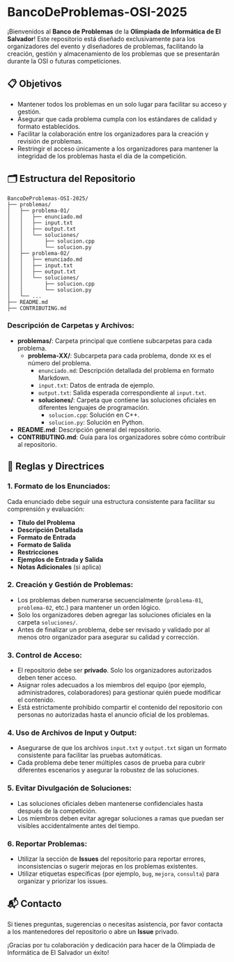 # BancoDeProblemas-OSI-2025

¡Bienvenidos al **Banco de Problemas** de la **Olimpiada de Informática de El Salvador**! Este repositorio está diseñado exclusivamente para los organizadores del evento y diseñadores de problemas, facilitando la creación, gestión y almacenamiento de los problemas que se presentarán durante la OSI o futuras competiciones.

## 📋 Objetivos

- Mantener todos los problemas en un solo lugar para facilitar su acceso y gestión.
- Asegurar que cada problema cumpla con los estándares de calidad y formato establecidos.
- Facilitar la colaboración entre los organizadores para la creación y revisión de problemas.
- Restringir el acceso únicamente a los organizadores para mantener la integridad de los problemas hasta el día de la competición.

## 🗂️ Estructura del Repositorio

```
BancoDeProblemas-OSI-2025/
├── problemas/
│   ├── problema-01/
│   │   ├── enunciado.md
│   │   ├── input.txt
│   │   ├── output.txt
│   │   └── soluciones/
│   │       ├── solucion.cpp
│   │       └── solucion.py
│   ├── problema-02/
│   │   ├── enunciado.md
│   │   ├── input.txt
│   │   ├── output.txt
│   │   └── soluciones/
│   │       ├── solucion.cpp
│   │       └── solucion.py
│   └── ...
├── README.md
├── CONTRIBUTING.md
```

### **Descripción de Carpetas y Archivos:**

- **problemas/**: Carpeta principal que contiene subcarpetas para cada problema.
  - **problema-XX/**: Subcarpeta para cada problema, donde `XX` es el número del problema.
    - `enunciado.md`: Descripción detallada del problema en formato Markdown.
    - `input.txt`: Datos de entrada de ejemplo.
    - `output.txt`: Salida esperada correspondiente al `input.txt`.
    - **soluciones/**: Carpeta que contiene las soluciones oficiales en diferentes lenguajes de programación.
      - `solucion.cpp`: Solución en C++.
      - `solucion.py`: Solución en Python.
- **README.md**: Descripción general del repositorio.
- **CONTRIBUTING.md**: Guía para los organizadores sobre cómo contribuir al repositorio.

## 📜 Reglas y Directrices

### 1. **Formato de los Enunciados:**

Cada enunciado debe seguir una estructura consistente para facilitar su comprensión y evaluación:

- **Título del Problema**
- **Descripción Detallada**
- **Formato de Entrada**
- **Formato de Salida**
- **Restricciones**
- **Ejemplos de Entrada y Salida**
- **Notas Adicionales** (si aplica)

### 2. **Creación y Gestión de Problemas:**

- Los problemas deben numerarse secuencialmente (`problema-01`, `problema-02`, etc.) para mantener un orden lógico.
- Solo los organizadores deben agregar las soluciones oficiales en la carpeta `soluciones/`.
- Antes de finalizar un problema, debe ser revisado y validado por al menos otro organizador para asegurar su calidad y corrección.

### 3. **Control de Acceso:**

- El repositorio debe ser **privado**. Solo los organizadores autorizados deben tener acceso.
- Asignar roles adecuados a los miembros del equipo (por ejemplo, administradores, colaboradores) para gestionar quién puede modificar el contenido.
- Está estrictamente prohibido compartir el contenido del repositorio con personas no autorizadas hasta el anuncio oficial de los problemas.

### 4. **Uso de Archivos de Input y Output:**

- Asegurarse de que los archivos `input.txt` y `output.txt` sigan un formato consistente para facilitar las pruebas automáticas.
- Cada problema debe tener múltiples casos de prueba para cubrir diferentes escenarios y asegurar la robustez de las soluciones.

### 5. **Evitar Divulgación de Soluciones:**

- Las soluciones oficiales deben mantenerse confidenciales hasta después de la competición.
- Los miembros deben evitar agregar soluciones a ramas que puedan ser visibles accidentalmente antes del tiempo.

### 6. **Reportar Problemas:**

- Utilizar la sección de **Issues** del repositorio para reportar errores, inconsistencias o sugerir mejoras en los problemas existentes.
- Utilizar etiquetas específicas (por ejemplo, `bug`, `mejora`, `consulta`) para organizar y priorizar los issues.



## 📬 Contacto

Si tienes preguntas, sugerencias o necesitas asistencia, por favor contacta a los mantenedores del repositorio o abre un **Issue** privado.

¡Gracias por tu colaboración y dedicación para hacer de la Olimpiada de Informática de El Salvador un éxito!
